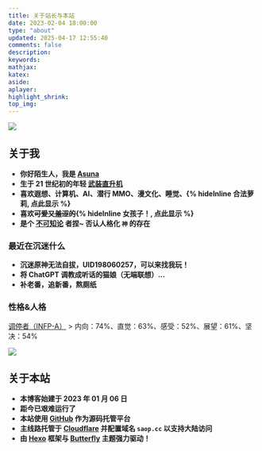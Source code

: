 ```yaml
---
title: 关于站长与本站
date: 2023-02-04 18:00:00
type: "about"
updated: 2025-04-17 12:55:40
comments: false
description:
keywords:
mathjax:
katex:
aside:
aplayer:
highlight_shrink:
top_img:
---
```


![](/img/moe/moe_60.webp)

<meting-js class="no-destroy" id="22635185" server="netease" type="song" autoplay="true" order="random" volume="0.5"></meting-js>

## 关于我

- **你好陌生人，我是 [Asuna](https://swordartonline.fandom.com/zh/wiki/%E7%BB%93%E5%9F%8E%E6%98%8E%E6%97%A5%E5%A5%88)**
- **生于 21 世纪初的年轻 [武装直升机](https://zh.wikipedia.org/wiki/%E6%AD%A6%E8%A3%85%E7%9B%B4%E5%8D%87%E6%9C%BA)**
- **喜欢遐想、计算机、AI、潜行 MMO、漫文化、睡觉、{% hideInline 合法萝莉, 点此显示 %}**
- **喜欢~~可爱又羞涩的~~{% hideInline 女孩子！, 点此显示 %}**
- **是个 [不可知论](https://zh.wikipedia.org/zh-hans/%E4%B8%8D%E5%8F%AF%E7%9F%A5%E8%AE%BA%E8%80%85) 者捏~ 否认人格化 `神` 的存在**

### 最近在沉迷什么

- **沉迷原神无法自拔，UID198060257，可以来找我玩！**
- **将 ChatGPT 调教成听话的猫娘（无端联想）...**
- **补老番，追新番，熬厕纸**

### 性格&人格

[调停者（INFP-A）](https://www.16personalities.com/ch/infp-人格?utm_source=results-assertive-mediator&utm_medium=email&utm_campaign=ch&utm_content=type-personality-0) > 内向：74%、直觉：63%、感受：52%、展望：61%、坚决：54%

![](/img/16personalities.webp)

## 关于本站

<script>
    function secondToDate(second) {
        if (!second) {
            return 0;
        }
        var time = new Array(0, 0, 0, 0, 0);
        if (second >= 365 * 24 * 3600) {
            time[0] = parseInt(second / (365 * 24 * 3600));
            second %= 365 * 24 * 3600;
        }
        if (second >= 24 * 3600) {
            time[1] = parseInt(second / (24 * 3600));
            second %= 24 * 3600;
        }
        if (second >= 3600) {
            time[2] = parseInt(second / 3600);
            second %= 3600;
        }
        if (second >= 60) {
            time[3] = parseInt(second / 60);
            second %= 60;
        }
        if (second > 0) {
            time[4] = second;
        }
        return time;
    }
</script>

<script type="text/javascript">
    function setTime() {
        // 博客创建时间秒数，时间格式中，月比较特殊，是从0开始的，所以想要显示5月，得写4才行，如下
        var create_time = Math.round(new Date(Date.UTC(2022, 12, 6, 0, 0, 0))
                .getTime() / 1000);
        // 当前时间秒数,增加时区的差异
        var timestamp = Math.round((new Date().getTime() + 8 * 60 * 60 * 1000) / 1000);
        currentTime = secondToDate((timestamp - create_time));
        currentTimeHtml = currentTime[0] + ' 年 ' + currentTime[1] + ' 天 '
                + currentTime[2] + ' 时 ' + currentTime[3] + ' 分 ' + currentTime[4]
                + ' 秒';
        document.getElementById("htmer_time").innerHTML = currentTimeHtml;
    }
    setInterval(setTime, 1000);
</script>

- **本博客始建于 2023 年 01 月 06 日**
- <strong>距今已艰难运行了&nbsp;<span id="htmer_time"></span></strong>
- **本站使用 [GitHub](https://github.com/) 作为源码托管平台**
- **主线路托管于 [Cloudflare](https://www.cloudflare.com/) 并配置域名 `saop.cc` 以支持大陆访问**
- **由 [Hexo](https://hexo.io/zh-cn/) 框架与 [Butterfly](https://butterfly.js.org/) 主题强力驱动！**
